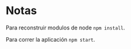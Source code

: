 # Notas
Para reconstruir modulos de node ```npm install```.

Para correr la aplicación ```npm start```.